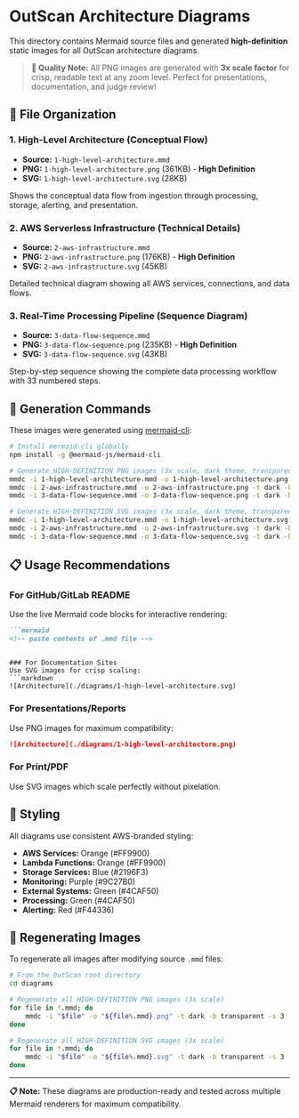 # OutScan Architecture Diagrams

This directory contains Mermaid source files and generated **high-definition** static images for all OutScan architecture diagrams.

> **🎯 Quality Note:** All PNG images are generated with **3x scale factor** for crisp, readable text at any zoom level. Perfect for presentations, documentation, and judge review!

## 📁 File Organization

### 1. High-Level Architecture (Conceptual Flow)
- **Source:** `1-high-level-architecture.mmd`
- **PNG:** `1-high-level-architecture.png` (361KB) - **High Definition**
- **SVG:** `1-high-level-architecture.svg` (28KB)

Shows the conceptual data flow from ingestion through processing, storage, alerting, and presentation.

### 2. AWS Serverless Infrastructure (Technical Details)
- **Source:** `2-aws-infrastructure.mmd`
- **PNG:** `2-aws-infrastructure.png` (176KB) - **High Definition**
- **SVG:** `2-aws-infrastructure.svg` (45KB)

Detailed technical diagram showing all AWS services, connections, and data flows.

### 3. Real-Time Processing Pipeline (Sequence Diagram)
- **Source:** `3-data-flow-sequence.mmd`
- **PNG:** `3-data-flow-sequence.png` (235KB) - **High Definition**
- **SVG:** `3-data-flow-sequence.svg` (43KB)

Step-by-step sequence showing the complete data processing workflow with 33 numbered steps.

## 🔧 Generation Commands

These images were generated using [mermaid-cli](https://github.com/mermaid-js/mermaid-cli):

```bash
# Install mermaid-cli globally
npm install -g @mermaid-js/mermaid-cli

# Generate HIGH-DEFINITION PNG images (3x scale, dark theme, transparent background)
mmdc -i 1-high-level-architecture.mmd -o 1-high-level-architecture.png -t dark -b transparent -s 3
mmdc -i 2-aws-infrastructure.mmd -o 2-aws-infrastructure.png -t dark -b transparent -s 3
mmdc -i 3-data-flow-sequence.mmd -o 3-data-flow-sequence.png -t dark -b transparent -s 3

# Generate HIGH-DEFINITION SVG images (3x scale, dark theme, transparent background)
mmdc -i 1-high-level-architecture.mmd -o 1-high-level-architecture.svg -t dark -b transparent -s 3
mmdc -i 2-aws-infrastructure.mmd -o 2-aws-infrastructure.svg -t dark -b transparent -s 3
mmdc -i 3-data-flow-sequence.mmd -o 3-data-flow-sequence.svg -t dark -b transparent -s 3
```

## 📋 Usage Recommendations

### For GitHub/GitLab README
Use the live Mermaid code blocks for interactive rendering:
```markdown
```mermaid
<!-- paste contents of .mmd file -->
```
```

### For Documentation Sites
Use SVG images for crisp scaling:
```markdown
![Architecture](./diagrams/1-high-level-architecture.svg)
```

### For Presentations/Reports
Use PNG images for maximum compatibility:
```markdown
![Architecture](./diagrams/1-high-level-architecture.png)
```

### For Print/PDF
Use SVG images which scale perfectly without pixelation.

## 🎨 Styling

All diagrams use consistent AWS-branded styling:
- **AWS Services:** Orange (#FF9900)
- **Lambda Functions:** Orange (#FF9900) 
- **Storage Services:** Blue (#2196F3)
- **Monitoring:** Purple (#9C27B0)
- **External Systems:** Green (#4CAF50)
- **Processing:** Green (#4CAF50)
- **Alerting:** Red (#F44336)

## 🔄 Regenerating Images

To regenerate all images after modifying source `.mmd` files:

```bash
# From the OutScan root directory
cd diagrams

# Regenerate all HIGH-DEFINITION PNG images (3x scale)
for file in *.mmd; do
    mmdc -i "$file" -o "${file%.mmd}.png" -t dark -b transparent -s 3
done

# Regenerate all HIGH-DEFINITION SVG images (3x scale)
for file in *.mmd; do
    mmdc -i "$file" -o "${file%.mmd}.svg" -t dark -b transparent -s 3
done
```

---

**📋 Note:** These diagrams are production-ready and tested across multiple Mermaid renderers for maximum compatibility. 